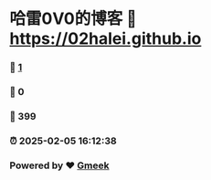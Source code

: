 # 哈雷0V0的博客 :link: https://02halei.github.io 
### :page_facing_up: [1](https://02halei.github.io/tag.html) 
### :speech_balloon: 0 
### :hibiscus: 399 
### :alarm_clock: 2025-02-05 16:12:38 
### Powered by :heart: [Gmeek](https://github.com/Meekdai/Gmeek)

